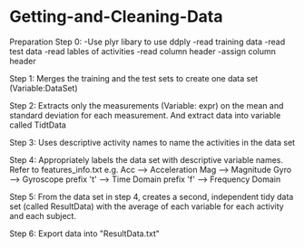 Getting-and-Cleaning-Data
=========================

Preparation Step 0: 
-Use plyr libary to use ddply
-read training data
-read test data
-read lables of activities
-read column header
-assign column header

Step 1: Merges the training and the test sets to create one data set (Variable:DataSet)

Step 2: Extracts only the measurements (Variable: expr) on the mean and standard deviation for each measurement.
And extract data into variable called TidtData

Step 3: Uses descriptive activity names to name the activities in the data set

Step 4: Appropriately labels the data set with descriptive variable names. 
        Refer to features_info.txt
        e.g.  Acc --> Acceleration
              Mag --> Magnitude
              Gyro -->  Gyroscope
              prefix 't' --> Time Domain
              prefix 'f' --> Frequency Domain

Step 5: From the data set in step 4, creates a second, independent tidy data set (called ResultData)
with the average of each variable for each activity and each subject.

Step 6: Export data into "ResultData.txt" 
